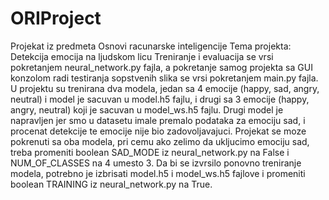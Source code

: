 # ORIProject
Projekat iz predmeta Osnovi racunarske inteligencije
Tema projekta: Detekcija emocija na ljudskom licu
Treniranje i evaluacija se vrsi pokretanjem neural_network.py fajla, a pokretanje samog projekta sa GUI konzolom radi testiranja sopstvenih slika se vrsi pokretanjem main.py fajla.
U projektu su trenirana dva modela, jedan sa 4 emocije (happy, sad, angry, neutral) i model je sacuvan u model.h5 fajlu, i drugi sa 3 emocije (happy, angry, neutral) koji je sacuvan u model_ws.h5 fajlu. Drugi model je napravljen jer smo u datasetu imale premalo podataka za emociju sad, i procenat detekcije te emocije nije bio zadovoljavajuci.
Projekat se moze pokrenuti sa oba modela, pri cemu ako zelimo da ukljucimo emociju sad, treba promeniti boolean SAD_MODE iz neural_network.py na False i NUM_OF_CLASSES na 4 umesto 3.
Da bi se izvrsilo ponovno treniranje modela, potrebno je izbrisati model.h5 i model_ws.h5 fajlove i promeniti boolean TRAINING iz neural_network.py na True.
